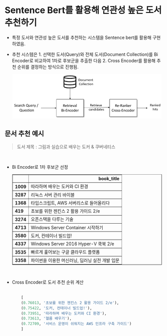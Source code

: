 # Sentence Bert를 활용해 연관성 높은 도서 추천하기

- 특정 도서와 연관성 높은 도서를 추천하는 시스템을 Sentence bert를 활용해 구현하였음.

- 추천 시스템은 1. 선택한 도서(Query)와 전체 도서(Document Collection)를 Bi Encoder로 비교하여 1차로 후보군을 추출한 다음 2. Cross Encoder를 활용해 추천 순위를 결정하는 방식으로 진행됨.

    <img src='../img/InformationRetrieval.png' width='500px'>

## 문서 추천 예시

> 도서 제목 : 그림과 실습으로 배우는 도커 & 쿠버네티스

<br/>

- Bi Encoder로 1차 후보군 선정

    <table border="1" class="dataframe"> <thead> <tr style="text-align: right;"> <th></th> <th>book_title</th> </tr> </thead> <tbody> <tr> <th>1009</th> <td>따라하며 배우는 도커와 CI 환경</td> </tr> <tr> <th>3287</th> <td>리눅스 서버 관리 바이블</td> </tr> <tr> <th>1368</th> <td>타입스크립트, AWS 서버리스로 들어올리다</td> </tr> <tr> <th>419</th> <td>초보를 위한 젠킨스 2 활용 가이드 2/e</td> </tr> <tr> <th>3274</th> <td>오픈스택을 다루는 기술</td> </tr> <tr> <th>4713</th> <td>Windows Server Container 시작하기</td> </tr> <tr> <th>3580</th> <td>도커, 컨테이너 빌드업!</td> </tr> <tr> <th>4337</th> <td>Windows Server 2016 Hyper-V 쿡북 2/e</td> </tr> <tr> <th>3535</th> <td>빠르게 훑어보는 구글 클라우드 플랫폼</td> </tr> <tr> <th>3358</th> <td>파이썬을 이용한 머신러닝, 딥러닝 실전 개발 입문</td> </tr> </tbody></table>

<br/>

- Cross Encoder로 도서 추천 순위 계산

  ```python

      [
      (0.76013, '초보를 위한 젠킨스 2 활용 가이드 2/e'),
      (0.75422, '도커, 컨테이너 빌드업!'),
      (0.73951, '따라하며 배우는 도커와 CI 환경'),
      (0.73613, '헬름 배우기'),
      (0.72709, '서비스 운영이 쉬워지는 AWS 인프라 구축 가이드')
      ]

  ```
